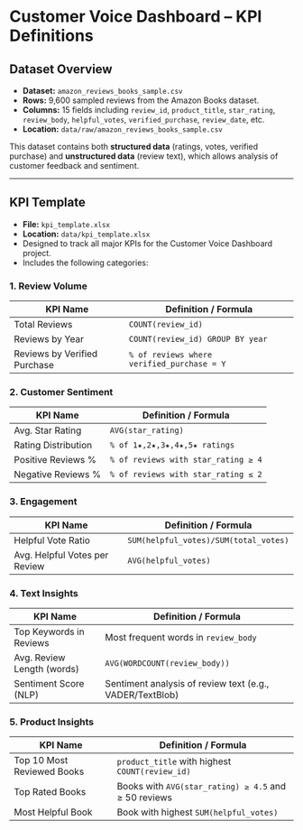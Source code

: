 # Customer Voice Dashboard – KPI Definitions

## Dataset Overview
- **Dataset:** `amazon_reviews_books_sample.csv`  
- **Rows:** 9,600 sampled reviews from the Amazon Books dataset.  
- **Columns:** 15 fields including `review_id`, `product_title`, `star_rating`, `review_body`, `helpful_votes`, `verified_purchase`, `review_date`, etc.  
- **Location:** `data/raw/amazon_reviews_books_sample.csv`  

This dataset contains both **structured data** (ratings, votes, verified purchase) and **unstructured data** (review text), which allows analysis of customer feedback and sentiment.

---

## KPI Template
- **File:** `kpi_template.xlsx`  
- **Location:** `data/kpi_template.xlsx`  
- Designed to track all major KPIs for the Customer Voice Dashboard project.  
- Includes the following categories:

### 1. Review Volume
| KPI Name | Definition / Formula |
|----------|--------------------|
| Total Reviews | `COUNT(review_id)` |
| Reviews by Year | `COUNT(review_id) GROUP BY year` |
| Reviews by Verified Purchase | `% of reviews where verified_purchase = Y` |

### 2. Customer Sentiment
| KPI Name | Definition / Formula |
|----------|--------------------|
| Avg. Star Rating | `AVG(star_rating)` |
| Rating Distribution | `% of 1★,2★,3★,4★,5★ ratings` |
| Positive Reviews % | `% of reviews with star_rating ≥ 4` |
| Negative Reviews % | `% of reviews with star_rating ≤ 2` |

### 3. Engagement
| KPI Name | Definition / Formula |
|----------|--------------------|
| Helpful Vote Ratio | `SUM(helpful_votes)/SUM(total_votes)` |
| Avg. Helpful Votes per Review | `AVG(helpful_votes)` |

### 4. Text Insights
| KPI Name | Definition / Formula |
|----------|--------------------|
| Top Keywords in Reviews | Most frequent words in `review_body` |
| Avg. Review Length (words) | `AVG(WORDCOUNT(review_body))` |
| Sentiment Score (NLP) | Sentiment analysis of review text (e.g., VADER/TextBlob) |

### 5. Product Insights
| KPI Name | Definition / Formula |
|----------|--------------------|
| Top 10 Most Reviewed Books | `product_title` with highest `COUNT(review_id)` |
| Top Rated Books | Books with `AVG(star_rating) ≥ 4.5` and ≥ 50 reviews |
| Most Helpful Book | Book with highest `SUM(helpful_votes)` |

